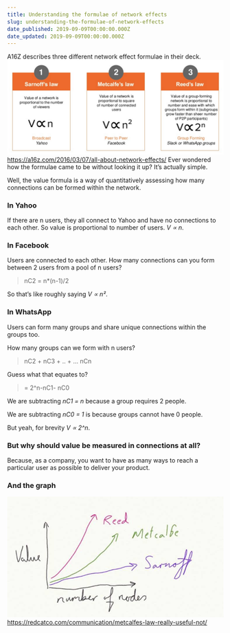 ```yaml
---
title: Understanding the formulae of network effects
slug: understanding-the-formulae-of-network-effects
date_published: 2019-09-09T00:00:00.000Z
date_updated: 2019-09-09T00:00:00.000Z
---
```


A16Z describes three different network effect formulae in their deck.
![](/assets/images/Understanding-the-formulae-of-network-effects/1-G_w-0hf2MoBL_KZGJ6FfUA.png)https://a16z.com/2016/03/07/all-about-network-effects/
Ever wondered how the formulae came to be without looking it up? It’s actually simple.

Well, the value formula is a way of quantitatively assessing how many connections can be formed within the network.

### In Yahoo

If there are n users, they all connect to Yahoo and have no connections to each other. So value is proportional to number of users. *V ∝ n*.

### In Facebook

Users are connected to each other. How many connections can you form between 2 users from a pool of n users?

> nC2 = n*(n-1)/2

So that’s like roughly saying *V ∝ n²*.

### In WhatsApp

Users can form many groups and share unique connections within the groups too.

How many groups can we form with n users?

> nC2 + nC3 + .. + … nCn

Guess what that equates to?

> = 2^n-nC1- nC0

We are subtracting *nC1 = n* because a group requires 2 people.

We are subtracting *nC0 = 1* is because groups cannot have 0 people.

But yeah, for brevity *V ∝ 2^n*.

### But why should value be measured in connections at all?

Because, as a company, you want to have as many ways to reach a particular user as possible to deliver your product.

### And the graph
![](/assets/images/Understanding-the-formulae-of-network-effects/1-geiBFImHupRt7x2KnJVYLQ.jpeg)https://redcatco.com/communication/metcalfes-law-really-useful-not/
